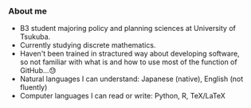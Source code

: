 <!-- ### Hi there 👋 -->
### About me
- B3 student majoring policy and planning sciences at University of Tsukuba.
- Currently studying discrete mathematics.
- Haven't been trained in stractured way about developing software,  
so not familiar with what is and how to use most of the function of GitHub...😓
- Natural languages I can understand: Japanese (native), English (not fluently)
- Computer languages I can read or write: Python, R, TeX/LaTeX
<!--
**tagacchy/tagacchy** is a ✨ _special_ ✨ repository because its `README.md` (this file) appears on your GitHub profile.

Here are some ideas to get you started:

- 🔭 I’m currently working on ...
- 🌱 I’m currently learning ...
- 👯 I’m looking to collaborate on ...
- 🤔 I’m looking for help with ...
- 💬 Ask me about ...
- 📫 How to reach me: ...
- 😄 Pronouns: ...
- ⚡ Fun fact: ...
-->
